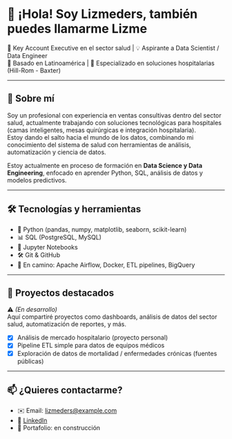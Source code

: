 
# 👋 ¡Hola! Soy Lizmeders, también puedes llamarme Lizme

🎯 Key Account Executive en el sector salud | 💡 Aspirante a Data Scientist / Data Engineer  
📍 Basado en Latinoamérica | 🏥 Especializado en soluciones hospitalarias (Hill-Rom - Baxter)

---

## 🧠 Sobre mí

Soy un profesional con experiencia en ventas consultivas dentro del sector salud, actualmente trabajando con soluciones tecnológicas para hospitales (camas inteligentes, mesas quirúrgicas e integración hospitalaria).  
Estoy dando el salto hacia el mundo de los datos, combinando mi conocimiento del sistema de salud con herramientas de análisis, automatización y ciencia de datos.

Estoy actualmente en proceso de formación en **Data Science y Data Engineering**, enfocado en aprender Python, SQL, análisis de datos y modelos predictivos.

---

## 🛠 Tecnologías y herramientas

- 🐍 Python (pandas, numpy, matplotlib, seaborn, scikit-learn)
- 📊 SQL (PostgreSQL, MySQL)
- 🧪 Jupyter Notebooks
- 🛠 Git & GitHub
- 🧱 En camino: Apache Airflow, Docker, ETL pipelines, BigQuery

---

## 📌 Proyectos destacados

⚠️ *(En desarrollo)*  
Aquí compartiré proyectos como dashboards, análisis de datos del sector salud, automatización de reportes, y más.

- [x] Análisis de mercado hospitalario (proyecto personal)
- [x] Pipeline ETL simple para datos de equipos médicos
- [x] Exploración de datos de mortalidad / enfermedades crónicas (fuentes públicas)

---

## 📫 ¿Quieres contactarme?

- ✉️ Email: lizmeders@example.com
- 💼 [LinkedIn](https://www.linkedin.com/in/tuusuario)
- 📂 Portafolio: en construcción

